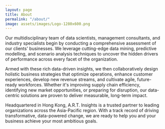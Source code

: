 ```yaml
---
layout: page
title: About
permalink: "/about/"
image: assets/images/Logo-1280x600.png
---
```


Our multidisciplinary team of data scientists, management consultants, and industry specialists begin by conducting a comprehensive assessment of our clients' businesses. We leverage cutting-edge data mining, predictive modelling, and scenario analysis techniques to uncover the hidden drivers of performance across every facet of the organization. 

Armed with these rich data-driven insights, we then collaboratively design holistic business strategies that optimize operations, enhance customer experiences, develop new revenue streams, and cultivate agile, future-ready workforces. Whether it's improving supply chain efficiency, identifying new market opportunities, or preparing for disruption, our data-centric solutions are proven to deliver measurable, long-term impact.

Headquartered in Hong Kong, A.R.T. Insights is a trusted partner to leading organizations across the Asia-Pacific region. With a track record of driving transformative, data-powered change, we are ready to help you and your business achieve your most ambitious goals.
